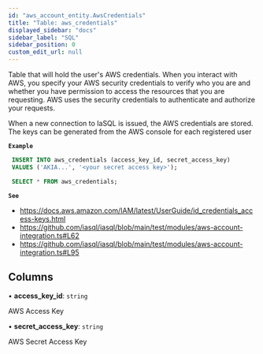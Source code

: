 ```yaml
---
id: "aws_account_entity.AwsCredentials"
title: "Table: aws_credentials"
displayed_sidebar: "docs"
sidebar_label: "SQL"
sidebar_position: 0
custom_edit_url: null
---
```


Table that will hold the user's AWS credentials.
When you interact with AWS, you specify your AWS security credentials to verify who you
are and whether you have permission to access the resources that you are requesting.
AWS uses the security credentials to authenticate and authorize your requests.

When a new connection to IaSQL is issued, the AWS credentials are stored.
The keys can be generated from the AWS console for each registered user

**`Example`**

```sql TheButton[Add new credentials]="Add new credentials"
 INSERT INTO aws_credentials (access_key_id, secret_access_key)
 VALUES ('AKIA...', '<your secret access key>');

 SELECT * FROM aws_credentials;
```

**`See`**

 - https://docs.aws.amazon.com/IAM/latest/UserGuide/id_credentials_access-keys.html
 - https://github.com/iasql/iasql/blob/main/test/modules/aws-account-integration.ts#L62
 - https://github.com/iasql/iasql/blob/main/test/modules/aws-account-integration.ts#L95

## Columns

• **access\_key\_id**: `string`

AWS Access Key

• **secret\_access\_key**: `string`

AWS Secret Access Key
